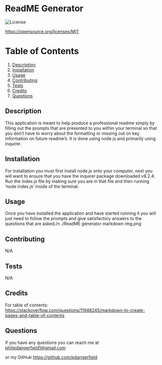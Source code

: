 # ReadME Generator
  ![License](https://img.shields.io/badge/License-MIT-blue.svg)

  https://opensource.org/licenses/MIT
  # Table of Contents
1. [Description](#description)
2. [Installation](#installation)
3. [Usage](#usage)
4. [Contributing](#contributing)
5. [Tests](#tests)
6. [Credits](#credits)
6. [Questions](#questions)
## Description
This application is meant to help produce a professional readme simply by filling out the prompts that are presented to you within your terminal so that you don’t have to worry about the formatting or missing out on key information on future readme’s. It is done using node js and primarily using inquirer.
## Installation
For installation you must first install node.js onto your computer, next you will want to ensure that you have the inquirer package downloaded v8.2.4. Run the index.js file by making sure you are in that file and then running ‘node index.js’ inside of the terminal. 
## Usage
Once you have installed the application and have started running it you will just need to follow the prompts and give satisfactory answers to the questions that are asked./n
./ReadME generator markdown img.png
## Contributing
N/A
## Tests
N/A
## Credits
For table of contents: https://stackoverflow.com/questions/11948245/markdown-to-create-pages-and-table-of-contents
## Questions
If you have any questions you can reach me at
philipdangerfield1@gmail.com

or my GitHub 
https://github.com/pdangerfield 
